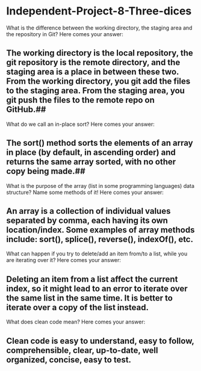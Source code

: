 # Independent-Project-8-Three-dices

What is the difference between the working directory, the staging area and the repository in Git?
Here comes your answer:
## The working directory is the local repository, the git repository is the remote directory, and the staging area is a place in between these two. From the working directory, you git add the files to the staging area. From the staging area, you git push the files to the remote repo on GitHub.##


What do we call an in-place sort?
Here comes your answer:
## The sort() method sorts the elements of an array in place (by default, in ascending order) and returns the same array sorted, with no other copy being made.##


What is the purpose of the array (list in some programming languages) data structure? Name some methods of it!
Here comes your answer:
## An array is a collection of individual values separated by comma, each having its own location/index. Some examples of array methods include: sort(), splice(), reverse(), indexOf(), etc. ##


What can happen if you try to delete/add an item from/to a list, while you are iterating over it?
Here comes your answer:
## Deleting an item from a list affect the current index, so it might lead to an error to iterate over the same list in the same time. It is better to iterate over a copy of the list instead. ##


What does clean code mean?
Here comes your answer:
## Clean code is easy to understand, easy to follow, comprehensible, clear, up-to-date, well organized, concise, easy to test. ##